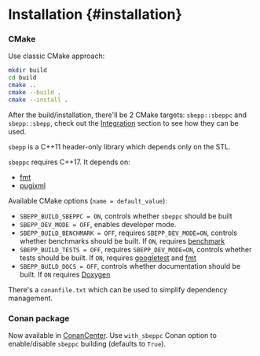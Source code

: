 # Installation {#installation}

### CMake

Use classic CMake approach:

```sh
mkdir build
cd build
cmake ..
cmake --build .
cmake --install .
```

After the build/installation, there'll be 2 CMake targets: `sbepp::sbeppc` and
`sbepp::sbepp`, check out the [Integration](#integration) section to see how
they can be used.

`sbepp` is a C++11 header-only library which depends only on the STL.

`sbeppc` requires C++17. It depends on:
- [fmt](https://github.com/fmtlib/fmt)
- [pugixml](https://github.com/zeux/pugixml)

Available CMake options (`name = default_value`):

- `SBEPP_BUILD_SBEPPC = ON`, controls whether `sbeppc` should be built
- `SBEPP_DEV_MODE = OFF`, enables developer mode.
- `SBEPP_BUILD_BENCHMARK = OFF`, requires `SBEPP_DEV_MODE=ON`, controls whether
benchmarks should be built. If
`ON`, requires [benchmark](https://github.com/google/benchmark)
- `SBEPP_BUILD_TESTS = OFF`, requires `SBEPP_DEV_MODE=ON`, controls whether
tests should be built. If `ON`,
requires [googletest](https://github.com/google/googletest) and
[fmt](https://github.com/fmtlib/fmt)
- `SBEPP_BUILD_DOCS = OFF`, controls whether documentation should be built. If
`ON` requires [Doxygen](https://doxygen.nl/)

There's a `conanfile.txt` which can be used to simplify dependency management.

### Conan package

Now available in [ConanCenter](https://conan.io/center/sbepp). Use `with_sbeppc`
Conan option to enable/disable `sbeppc` building (defaults to `True`).